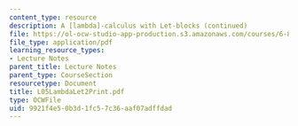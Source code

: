 ```yaml
---
content_type: resource
description: A [lambda]-calculus with Let-blocks (continued)
file: https://ol-ocw-studio-app-production.s3.amazonaws.com/courses/6-827-multithreaded-parallelism-languages-and-compilers-fall-2002/9921f4e50b3d1fc57c36aaf07adffdad_L05LambdaLet2Print.pdf
file_type: application/pdf
learning_resource_types:
- Lecture Notes
parent_title: Lecture Notes
parent_type: CourseSection
resourcetype: Document
title: L05LambdaLet2Print.pdf
type: OCWFile
uid: 9921f4e5-0b3d-1fc5-7c36-aaf07adffdad
---
```

